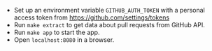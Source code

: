 - Set up an environment variable `GITHUB_AUTH_TOKEN` with a personal access token from https://github.com/settings/tokens
- Run `make extract` to get data about pull requests from GitHub API.
- Run `make app` to start the app.
- Open `localhost:8080` in a browser.
